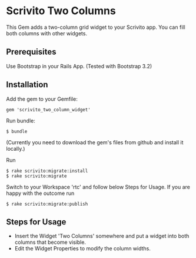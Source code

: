 # Scrivito Two Columns

This Gem adds a two-column grid widget to your Scrivito app. You can fill both columns with other widgets.

## Prerequisites

Use Bootstrap in your Rails App. (Tested with Bootstrap 3.2)

## Installation

Add the gem to your Gemfile:

    gem 'scrivito_two_column_widget'

Run bundle:

    $ bundle

(Currently you need to download the gem's files from github and install it locally.)

Run

    $ rake scrivito:migrate:install
    $ rake scrivito:migrate

Switch to your Workspace 'rtc' and follow below Steps for Usage. If you are happy with the outcome run

    $ rake scrivito:migrate:publish


## Steps for Usage

- Insert the Widget 'Two Columns' somewhere and put a widget into both columns that become visible.
- Edit the Widget Properties to modify the column widths.

